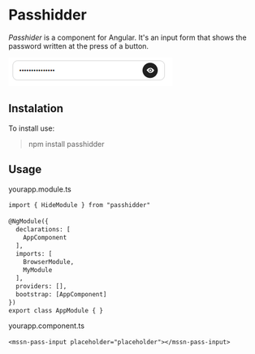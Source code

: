 # Passhidder

*Passhider* is a component for Angular.
It's an input form that shows the password written at the press of a button.

![passhidder](passhidder.png)

## Instalation

To install use:
> npm install passhidder

## Usage

yourapp.module.ts

```
import { HideModule } from "passhidder"

@NgModule({
  declarations: [
    AppComponent
  ],
  imports: [
    BrowserModule,
    MyModule
  ],
  providers: [],
  bootstrap: [AppComponent]
})
export class AppModule { }

```


yourapp.component.ts

` <mssn-pass-input placeholder="placeholder"></mssn-pass-input> `